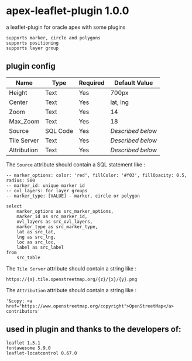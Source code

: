 # apex-leaflet-plugin 1.0.0
a leaflet-plugin for oracle apex with some plugins
```
supports marker, circle and polygons
supports positioning
supports layer group
```

## plugin config
| Name        | Type            | Required | Default Value     |
|-------------|-----------------|----------|-------------------|
| Height      | Text            | Yes      | 700px             |
| Center      | Text            | Yes      | lat, lng          |
| Zoom        | Text            | Yes      | 14                |
| Max_Zoom    | Text            | Yes      | 18                |
| Source      | SQL Code        | Yes      | _Described below_ |
| Tile Server | Text            | Yes      | _Described below_ |
| Attribution | Text            | Yes      | _Described below_ |

The `Source` attribute should contain a SQL statement like :
```
-- marker_options: color: 'red', fillColor: '#f03', fillOpacity: 0.5, radius: 500
-- marker_id: unique marker id
-- ovl_layers: for layer groups
-- marker_type: [VALUE] - marker, circle or polygon

select
	marker_options as src_marker_options,
	marker_id as src_marker_id,
	ovl_layers as src_ovl_layers,
	marker_type as src_marker_type,
	lat as src_lat,
	lng as src_lng,
	loc as src_loc,
	label as src_label
from
	src_table
```

The `Tile Server` attribute should contain a string like :
```
https://{s}.tile.openstreetmap.org/{z}/{x}/{y}.png
```

The `Attribution` attribute should contain a string like :
```
'&copy; <a href="https://www.openstreetmap.org/copyright">OpenStreetMap</a> contributors'
```

## used in plugin and thanks to the developers of:
```
leaflet 1.5.1
fontawesome 5.9.0
leaflet-locatcontrol 0.67.0
```

